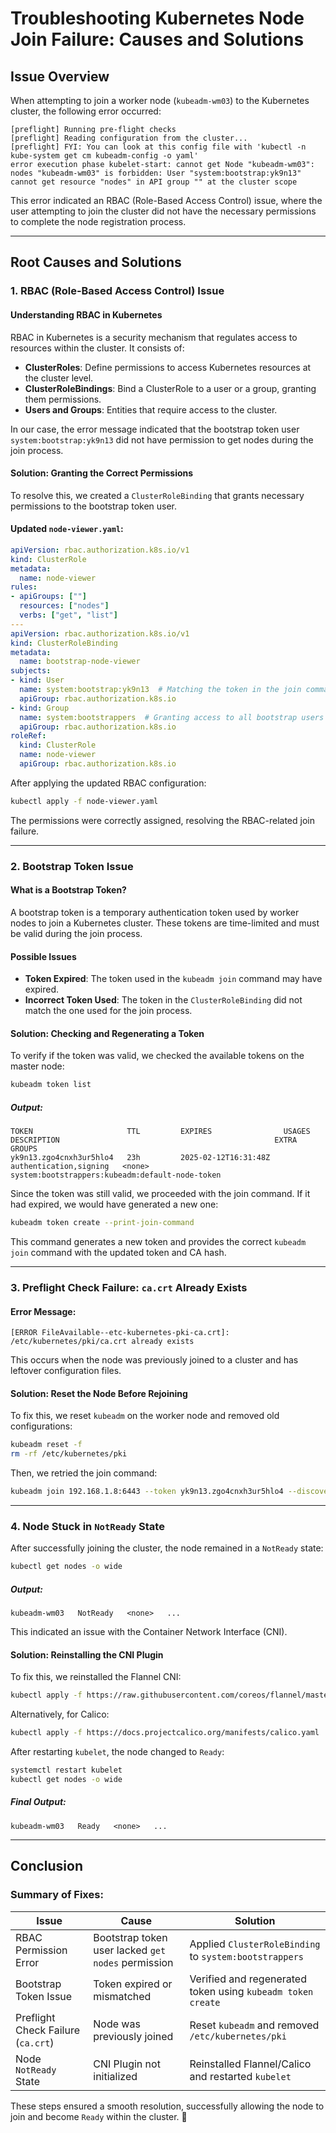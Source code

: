 # Troubleshooting Kubernetes Node Join Failure: Causes and Solutions

## Issue Overview

When attempting to join a worker node (`kubeadm-wm03`) to the Kubernetes cluster, the following error occurred:

```
[preflight] Running pre-flight checks
[preflight] Reading configuration from the cluster...
[preflight] FYI: You can look at this config file with 'kubectl -n kube-system get cm kubeadm-config -o yaml'
error execution phase kubelet-start: cannot get Node "kubeadm-wm03": nodes "kubeadm-wm03" is forbidden: User "system:bootstrap:yk9n13" cannot get resource "nodes" in API group "" at the cluster scope
```

This error indicated an RBAC (Role-Based Access Control) issue, where the user attempting to join the cluster did not have the necessary permissions to complete the node registration process.

---

## Root Causes and Solutions

### 1. RBAC (Role-Based Access Control) Issue

#### Understanding RBAC in Kubernetes
RBAC in Kubernetes is a security mechanism that regulates access to resources within the cluster. It consists of:

- **ClusterRoles**: Define permissions to access Kubernetes resources at the cluster level.
- **ClusterRoleBindings**: Bind a ClusterRole to a user or a group, granting them permissions.
- **Users and Groups**: Entities that require access to the cluster.

In our case, the error message indicated that the bootstrap token user `system:bootstrap:yk9n13` did not have permission to get nodes during the join process.

#### Solution: Granting the Correct Permissions

To resolve this, we created a `ClusterRoleBinding` that grants necessary permissions to the bootstrap token user.

#### Updated `node-viewer.yaml`:

```yaml
apiVersion: rbac.authorization.k8s.io/v1
kind: ClusterRole
metadata:
  name: node-viewer
rules:
- apiGroups: [""]
  resources: ["nodes"]
  verbs: ["get", "list"]
---
apiVersion: rbac.authorization.k8s.io/v1
kind: ClusterRoleBinding
metadata:
  name: bootstrap-node-viewer
subjects:
- kind: User
  name: system:bootstrap:yk9n13  # Matching the token in the join command
  apiGroup: rbac.authorization.k8s.io
- kind: Group
  name: system:bootstrappers  # Granting access to all bootstrap users
  apiGroup: rbac.authorization.k8s.io
roleRef:
  kind: ClusterRole
  name: node-viewer
  apiGroup: rbac.authorization.k8s.io
```

After applying the updated RBAC configuration:

```sh
kubectl apply -f node-viewer.yaml
```

The permissions were correctly assigned, resolving the RBAC-related join failure.

---

### 2. Bootstrap Token Issue

#### What is a Bootstrap Token?
A bootstrap token is a temporary authentication token used by worker nodes to join a Kubernetes cluster. These tokens are time-limited and must be valid during the join process.

#### Possible Issues
- **Token Expired**: The token used in the `kubeadm join` command may have expired.
- **Incorrect Token Used**: The token in the `ClusterRoleBinding` did not match the one used for the join process.

#### Solution: Checking and Regenerating a Token

To verify if the token was valid, we checked the available tokens on the master node:

```sh
kubeadm token list
```

##### Output:
```
TOKEN                     TTL         EXPIRES                USAGES                   DESCRIPTION                                                EXTRA GROUPS
yk9n13.zgo4cnxh3ur5hlo4   23h         2025-02-12T16:31:48Z   authentication,signing   <none>                                                     system:bootstrappers:kubeadm:default-node-token
```

Since the token was still valid, we proceeded with the join command. If it had expired, we would have generated a new one:

```sh
kubeadm token create --print-join-command
```

This command generates a new token and provides the correct `kubeadm join` command with the updated token and CA hash.

---

### 3. Preflight Check Failure: `ca.crt` Already Exists

#### Error Message:
```
[ERROR FileAvailable--etc-kubernetes-pki-ca.crt]: /etc/kubernetes/pki/ca.crt already exists
```

This occurs when the node was previously joined to a cluster and has leftover configuration files.

#### Solution: Reset the Node Before Rejoining

To fix this, we reset `kubeadm` on the worker node and removed old configurations:

```sh
kubeadm reset -f
rm -rf /etc/kubernetes/pki
```

Then, we retried the join command:

```sh
kubeadm join 192.168.1.8:6443 --token yk9n13.zgo4cnxh3ur5hlo4 --discovery-token-ca-cert-hash sha256:89fe4bc6370ff1ab565b2bb5f9f71446b59fe4fbc10fbf5d0b6d889ba932e3b8
```

---

### 4. Node Stuck in `NotReady` State

After successfully joining the cluster, the node remained in a `NotReady` state:

```sh
kubectl get nodes -o wide
```

##### Output:
```
kubeadm-wm03   NotReady   <none>   ...
```

This indicated an issue with the Container Network Interface (CNI).

#### Solution: Reinstalling the CNI Plugin

To fix this, we reinstalled the Flannel CNI:

```sh
kubectl apply -f https://raw.githubusercontent.com/coreos/flannel/master/Documentation/kube-flannel.yml
```

Alternatively, for Calico:

```sh
kubectl apply -f https://docs.projectcalico.org/manifests/calico.yaml
```

After restarting `kubelet`, the node changed to `Ready`:

```sh
systemctl restart kubelet
kubectl get nodes -o wide
```

##### Final Output:
```
kubeadm-wm03   Ready   <none>   ...
```

---

## Conclusion

### Summary of Fixes:

| Issue | Cause | Solution |
|--------|--------|----------|
| RBAC Permission Error | Bootstrap token user lacked `get nodes` permission | Applied `ClusterRoleBinding` to `system:bootstrappers` |
| Bootstrap Token Issue | Token expired or mismatched | Verified and regenerated token using `kubeadm token create` |
| Preflight Check Failure (`ca.crt`) | Node was previously joined | Reset `kubeadm` and removed `/etc/kubernetes/pki` |
| Node `NotReady` State | CNI Plugin not initialized | Reinstalled Flannel/Calico and restarted `kubelet` |

These steps ensured a smooth resolution, successfully allowing the node to join and become `Ready` within the cluster. 🚀
